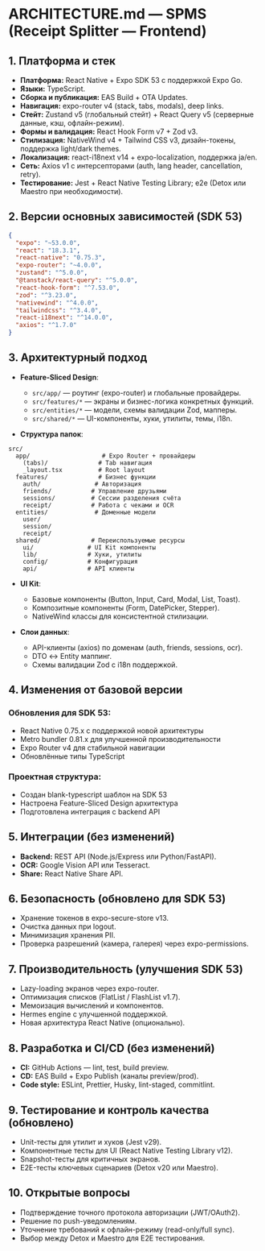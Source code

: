 # ARCHITECTURE.md — SPMS (Receipt Splitter — Frontend)

## 1. Платформа и стек

* **Платформа:** React Native + Expo SDK 53 с поддержкой Expo Go.
* **Языки:** TypeScript.
* **Сборка и публикация:** EAS Build + OTA Updates.
* **Навигация:** expo-router v4 (stack, tabs, modals), deep links.
* **Стейт:** Zustand v5 (глобальный стейт) + React Query v5 (серверные данные, кэш, офлайн-режим).
* **Формы и валидация:** React Hook Form v7 + Zod v3.
* **Стилизация:** NativeWind v4 + Tailwind CSS v3, дизайн-токены, поддержка light/dark themes.
* **Локализация:** react-i18next v14 + expo-localization, поддержка ja/en.
* **Сеть:** Axios v1 с интерсепторами (auth, lang header, cancellation, retry).
* **Тестирование:** Jest + React Native Testing Library; e2e (Detox или Maestro при необходимости).

## 2. Версии основных зависимостей (SDK 53)

```json
{
  "expo": "~53.0.0",
  "react": "18.3.1", 
  "react-native": "0.75.3",
  "expo-router": "~4.0.0",
  "zustand": "^5.0.0",
  "@tanstack/react-query": "^5.0.0",
  "react-hook-form": "^7.53.0",
  "zod": "^3.23.0",
  "nativewind": "^4.0.0",
  "tailwindcss": "^3.4.0",
  "react-i18next": "^14.0.0",
  "axios": "^1.7.0"
}
```

## 3. Архитектурный подход

* **Feature-Sliced Design**:
  * `src/app/` — роутинг (expo-router) и глобальные провайдеры.
  * `src/features/*` — экраны и бизнес-логика конкретных функций.
  * `src/entities/*` — модели, схемы валидации Zod, мапперы.
  * `src/shared/*` — UI-компоненты, хуки, утилиты, темы, i18n.

* **Структура папок**:
```
src/
  app/                    # Expo Router + провайдеры
    (tabs)/              # Tab навигация
    _layout.tsx          # Root layout
  features/              # Бизнес функции
    auth/               # Авторизация
    friends/           # Управление друзьями  
    sessions/          # Сессии разделения счёта
    receipt/           # Работа с чеками и OCR
  entities/             # Доменные модели
    user/
    session/  
    receipt/
  shared/              # Переиспользуемые ресурсы
    ui/               # UI Kit компоненты
    lib/              # Хуки, утилиты
    config/           # Конфигурация
    api/              # API клиенты
```

* **UI Kit**:
  * Базовые компоненты (Button, Input, Card, Modal, List, Toast).
  * Композитные компоненты (Form, DatePicker, Stepper).
  * NativeWind классы для консистентной стилизации.

* **Слои данных**:
  * API-клиенты (axios) по доменам (auth, friends, sessions, ocr).
  * DTO ↔ Entity маппинг.
  * Схемы валидации Zod с i18n поддержкой.

## 4. Изменения от базовой версии

### Обновления для SDK 53:
- React Native 0.75.x с поддержкой новой архитектуры
- Metro bundler 0.81.x для улучшенной производительности
- Expo Router v4 для стабильной навигации
- Обновлённые типы TypeScript

### Проектная структура:
- Создан blank-typescript шаблон на SDK 53
- Настроена Feature-Sliced Design архитектура
- Подготовлена интеграция с backend API

## 5. Интеграции (без изменений)

* **Backend:** REST API (Node.js/Express или Python/FastAPI).
* **OCR:** Google Vision API или Tesseract.
* **Share:** React Native Share API.

## 6. Безопасность (обновлено для SDK 53)

* Хранение токенов в expo-secure-store v13.
* Очистка данных при logout.
* Минимизация хранения PII.
* Проверка разрешений (камера, галерея) через expo-permissions.

## 7. Производительность (улучшения SDK 53)

* Lazy-loading экранов через expo-router.
* Оптимизация списков (FlatList / FlashList v1.7).
* Мемоизация вычислений и компонентов.
* Hermes engine с улучшенной поддержкой.
* Новая архитектура React Native (опционально).

## 8. Разработка и CI/CD (без изменений)

* **CI:** GitHub Actions — lint, test, build preview.
* **CD:** EAS Build + Expo Publish (каналы preview/prod).
* **Code style:** ESLint, Prettier, Husky, lint-staged, commitlint.

## 9. Тестирование и контроль качества (обновлено)

* Unit-тесты для утилит и хуков (Jest v29).
* Компонентные тесты для UI (React Native Testing Library v12).
* Snapshot-тесты для критичных экранов.
* E2E-тесты ключевых сценариев (Detox v20 или Maestro).

## 10. Открытые вопросы

* Подтверждение точного протокола авторизации (JWT/OAuth2).
* Решение по push-уведомлениям.
* Уточнение требований к офлайн-режиму (read-only/full sync).
* Выбор между Detox и Maestro для E2E тестирования.